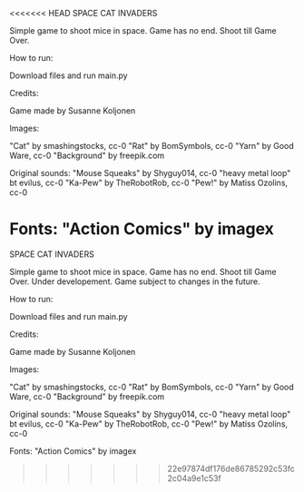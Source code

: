 <<<<<<< HEAD
SPACE CAT INVADERS

Simple game to shoot mice in space. Game has no end. Shoot till Game Over.

How to run:

Download files and run main.py

Credits:

Game made by Susanne Koljonen

Images:

"Cat" by smashingstocks, cc-0
"Rat" by BomSymbols, cc-0
"Yarn" by Good Ware, cc-0
"Background" by freepik.com

Original sounds:
"Mouse Squeaks" by Shyguy014, cc-0
"heavy metal loop" bt evilus, cc-0
"Ka-Pew" by TheRobotRob, cc-0
"Pew!" by Matiss Ozolins, cc-0

Fonts:
"Action Comics" by imagex
=======
SPACE CAT INVADERS

Simple game to shoot mice in space. Game has no end. Shoot till Game Over. Under developement. Game subject to changes in the future.

How to run:

Download files and run main.py

Credits:

Game made by Susanne Koljonen

Images:

"Cat" by smashingstocks, cc-0
"Rat" by BomSymbols, cc-0
"Yarn" by Good Ware, cc-0
"Background" by freepik.com

Original sounds:
"Mouse Squeaks" by Shyguy014, cc-0
"heavy metal loop" bt evilus, cc-0
"Ka-Pew" by TheRobotRob, cc-0
"Pew!" by Matiss Ozolins, cc-0

Fonts:
"Action Comics" by imagex
>>>>>>> 22e97874df176de86785292c53fc2c04a9e1c53f
